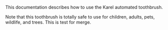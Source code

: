 
This documentation describes how to use the Karel automated toothbrush.

Note that this toothbrush is totally safe to use for children,
adults, pets, wildlife, and trees. This is test for merge.
